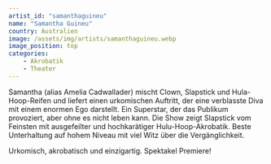 ```yaml
---
artist_id: "samanthaguineu"
name: "Samantha Guineu"
country: Australien
image: /assets/img/artists/samanthaguineu.webp
image_position: top
categories:
    - Akrobatik
    - Theater
---
```

Samantha (alias Amelia Cadwallader) mischt Clown, Slapstick und Hula- Hoop-Reifen und liefert einen urkomischen Auftritt, der eine verblasste Diva mit einem enormen Ego darstellt. Ein Superstar, der das Publikum provoziert, aber ohne es nicht leben kann. Die Show zeigt Slapstick vom Feinsten mit ausgefeilter und hochkarätiger Hulu-Hoop-Akrobatik. Beste Unterhaltung auf hohem Niveau mit viel Witz über die Vergänglichkeit.

Urkomisch, akrobatisch und einzigartig. Spektakel Premiere!
